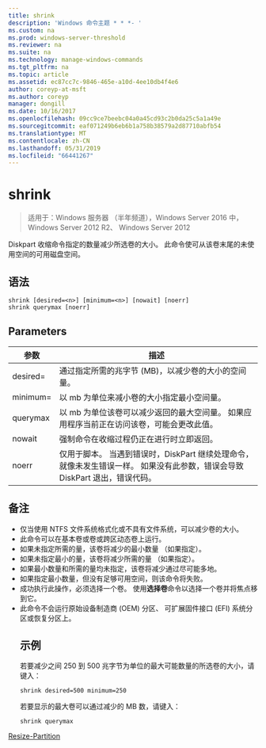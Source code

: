 ```yaml
---
title: shrink
description: 'Windows 命令主题 * * *- '
ms.custom: na
ms.prod: windows-server-threshold
ms.reviewer: na
ms.suite: na
ms.technology: manage-windows-commands
ms.tgt_pltfrm: na
ms.topic: article
ms.assetid: ec87cc7c-9846-465e-a10d-4ee10db4f4e6
author: coreyp-at-msft
ms.author: coreyp
manager: dongill
ms.date: 10/16/2017
ms.openlocfilehash: 09cc9ce7beebc04a0a45cd93c2b0da25c5a1a49e
ms.sourcegitcommit: eaf071249b6eb6b1a758b38579a2d87710abfb54
ms.translationtype: MT
ms.contentlocale: zh-CN
ms.lasthandoff: 05/31/2019
ms.locfileid: "66441267"
---
```

# <a name="shrink"></a>shrink

>适用于：Windows 服务器 （半年频道），Windows Server 2016 中，Windows Server 2012 R2、 Windows Server 2012

Diskpart 收缩命令指定的数量减少所选卷的大小。 此命令使可从该卷末尾的未使用空间的可用磁盘空间。

## <a name="syntax"></a>语法
```
shrink [desired=<n>] [minimum=<n>] [nowait] [noerr]
shrink querymax [noerr]
```
## <a name="parameters"></a>Parameters

|  参数  |                                                                                             描述                                                                                              |
|-------------|------------------------------------------------------------------------------------------------------------------------------------------------------------------------------------------------------|
| desired=<n> |                                                     通过指定所需的兆字节 (MB)，以减少卷的大小的空间量。                                                     |
| minimum=<n> |                                                           以 mb 为单位来减小卷的大小指定最小空间量。                                                           |
|  querymax   |                       以 mb 为单位该卷可以减少返回的最大空间量。 如果应用程序当前正在访问该卷，可能会更改此值。                        |
|   nowait    |                                                       强制命令在收缩过程仍正在进行时立即返回。                                                        |
|    noerr    | 仅用于脚本。 当遇到错误时，DiskPart 继续处理命令，就像未发生错误一样。 如果没有此参数，错误会导致 DiskPart 退出，错误代码。 |

## <a name="remarks"></a>备注
- 仅当使用 NTFS 文件系统格式化或不具有文件系统，可以减少卷的大小。
- 此命令可以在基本卷或卷或跨区动态卷上运行。
- 如果未指定所需的量，该卷将减少的最小数量 （如果指定）。
- 如果未指定最小的量，该卷将减少所需的量 （如果指定）。
- 如果最小数量和所需的量均未指定，该卷将减少通过尽可能多地。
- 如果指定最小数量，但没有足够可用空间，则该命令将失败。
- 成功执行此操作，必须选择一个卷。 使用**选择卷**命令以选择一个卷并将焦点移到它。
- 此命令不会运行原始设备制造商 (OEM) 分区、 可扩展固件接口 (EFI) 系统分区或恢复分区上。
  ## <a name="BKMK_examples"></a>示例
  若要减少之间 250 到 500 兆字节为单位的最大可能数量的所选卷的大小，请键入：
  ```
  shrink desired=500 minimum=250
  ```
  若要显示的最大卷可以通过减少的 MB 数，请键入：
  ```
  shrink querymax
  ```

[Resize-Partition](https://technet.microsoft.com/library/hh848680.aspx)
